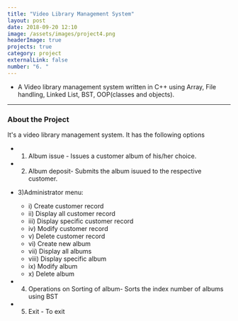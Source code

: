 ```yaml
---
title: "Video Library Management System"
layout: post
date: 2018-09-20 12:10
image: /assets/images/project4.png
headerImage: true
projects: true
category: project
externalLink: false
number: "6. "
---
```



- A Video library management system written in C++ using Array, File handling, Linked List, BST, OOP(classes and objects).

<hr class="rounded">
<h3>About the Project</h3>

It's a video library management system. It has the following options
- 1) Album issue - Issues a customer album of his/her choice.<br>
- 2) Album deposit- Submits the album isuued to the respective customer.<br>
- 3)Administrator menu: <br>
    - i) Create customer record<br>
    - ii) Display all customer record<br>
    - iii) Display specific customer record<br>
    - iv) Modify customer record<br>
    - v) Delete customer record<br>
    - vi) Create new album<br>
    - vii) Display all albums<br>
    - viii) Display specific album<br>
    - ix) Modify album<br>
    - x) Delete album<br>

- 4) Operations on Sorting of album- Sorts the index number of albums using BST<br>
- 5) Exit - To exit<br>